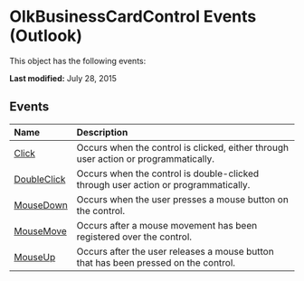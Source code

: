 
# OlkBusinessCardControl Events (Outlook)
This object has the following events:

 **Last modified:** July 28, 2015


## Events



|**Name**|**Description**|
|:-----|:-----|
| [Click](355058c3-ab60-f63a-6cdc-7d75a8a7e77a.md)|Occurs when the control is clicked, either through user action or programmatically.|
| [DoubleClick](872535e7-e9e7-48d8-991f-2189527a314f.md)|Occurs when the control is double-clicked through user action or programmatically.|
| [MouseDown](24f259e0-911e-0a45-504b-acb759c5168f.md)|Occurs when the user presses a mouse button on the control.|
| [MouseMove](99608b65-7b85-e865-5a59-8053d1ea0866.md)|Occurs after a mouse movement has been registered over the control.|
| [MouseUp](877e7ab8-6b5e-f06a-db9a-9e9079110e9a.md)|Occurs after the user releases a mouse button that has been pressed on the control.|
